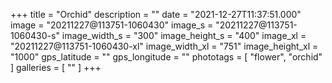 +++
title = "Orchid"
description = ""
date = "2021-12-27T11:37:51.000"
image = "20211227@113751-1060430"
image_s = "20211227@113751-1060430-s"
image_width_s = "300"
image_height_s = "400"
image_xl = "20211227@113751-1060430-xl"
image_width_xl = "751"
image_height_xl = "1000"
gps_latitude = ""
gps_longitude = ""
phototags = [ "flower", "orchid" ]
galleries = [ "" ]
+++
